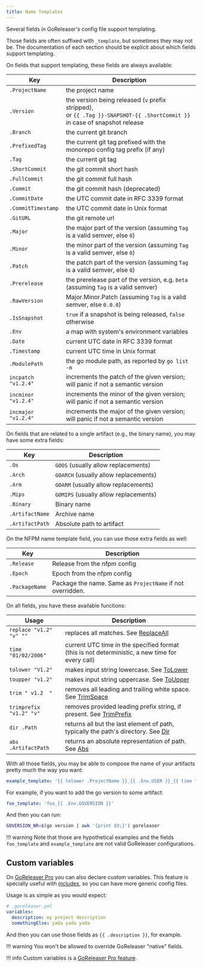 ```yaml
---
title: Name Templates
---
```


Several fields in GoReleaser's config file support templating.

Those fields are often suffixed with `_template`, but sometimes they may not
be. The documentation of each section should be explicit about which fields
support templating.

On fields that support templating, these fields are always available:

| Key                 | Description                                                                                                                  |
|---------------------|------------------------------------------------------------------------------------------------------------------------------|
| `.ProjectName`      | the project name                                                                                                             |
| `.Version`          | the version being released (`v` prefix stripped),<br>or `{{ .Tag }}-SNAPSHOT-{{ .ShortCommit }}` in case of snapshot release |
| `.Branch`           | the current git branch                                                                                                       |
| `.PrefixedTag`      | the current git tag prefixed with the monorepo config tag prefix (if any)                                                    |
| `.Tag`              | the current git tag                                                                                                          |
| `.ShortCommit`      | the git commit short hash                                                                                                    |
| `.FullCommit`       | the git commit full hash                                                                                                     |
| `.Commit`           | the git commit hash (deprecated)                                                                                             |
| `.CommitDate`       | the UTC commit date in RFC 3339 format                                                                                       |
| `.CommitTimestamp`  | the UTC commit date in Unix format                                                                                           |
| `.GitURL`           | the git remote url                                                                                                           |
| `.Major`            | the major part of the version (assuming `Tag` is a valid semver, else `0`)                                                   |
| `.Minor`            | the minor part of the version (assuming `Tag` is a valid semver, else `0`)                                                   |
| `.Patch`            | the patch part of the version (assuming `Tag` is a valid semver, else `0`)                                                   |
| `.Prerelease`       | the prerelease part of the version, e.g. `beta` (assuming `Tag` is a valid semver)                                           |
| `.RawVersion`       | Major.Minor.Patch (assuming `Tag` is a valid semver, else `0.0.0`)                                                           |
| `.IsSnapshot`       | `true` if a snapshot is being released, `false` otherwise                                                                    |
| `.Env`              | a map with system's environment variables                                                                                    |
| `.Date`             | current UTC date in RFC 3339 format                                                                                          |
| `.Timestamp`        | current UTC time in Unix format                                                                                              |
| `.ModulePath`       | the go module path, as reported by `go list -m`                                                                              |
| `incpatch "v1.2.4"` | increments the patch of the given version; will panic if not a semantic version                                              |
| `incminor "v1.2.4"` | increments the minor of the given version; will panic if not a semantic version                                              |
| `incmajor "v1.2.4"` | increments the major of the given version; will panic if not a semantic version                                              |

On fields that are related to a single artifact (e.g., the binary name), you
may have some extra fields:

| Key             | Description                           |
|-----------------|---------------------------------------|
| `.Os`           | `GOOS` (usually allow replacements)   |
| `.Arch`         | `GOARCH` (usually allow replacements) |
| `.Arm`          | `GOARM` (usually allow replacements)  |
| `.Mips`         | `GOMIPS` (usually allow replacements) |
| `.Binary`       | Binary name                           |
| `.ArtifactName` | Archive name                          |
| `.ArtifactPath` | Absolute path to artifact             |

On the NFPM name template field, you can use those extra fields as well:

| Key            | Description                                                |
|----------------|------------------------------------------------------------|
| `.Release`     | Release from the nfpm config                               |
| `.Epoch`       | Epoch from the nfpm config                                 |
| `.PackageName` | Package the name. Same as `ProjectName` if not overridden. |

On all fields, you have these available functions:

| Usage                   | Description                                                                                                                    |
|-------------------------|--------------------------------------------------------------------------------------------------------------------------------|
| `replace "v1.2" "v" ""` | replaces all matches. See [ReplaceAll](https://golang.org/pkg/strings/#ReplaceAll)                                             |
| `time "01/02/2006"`     | current UTC time in the specified format (this is not deterministic, a new time for every call)                                |
| `tolower "V1.2"`        | makes input string lowercase. See [ToLower](https://golang.org/pkg/strings/#ToLower)                                           |
| `toupper "v1.2"`        | makes input string uppercase. See [ToUpper](https://golang.org/pkg/strings/#ToUpper)                                           |
| `trim " v1.2  "`        | removes all leading and trailing white space. See [TrimSpace](https://golang.org/pkg/strings/#TrimSpace)                       |
| `trimprefix "v1.2" "v"` | removes provided leading prefix string, if present. See [TrimPrefix](https://golang.org/pkg/strings/#TrimPrefix)               |
| `dir .Path`             | returns all but the last element of path, typically the path's directory. See [Dir](https://golang.org/pkg/path/filepath/#Dir) |
| `abs .ArtifactPath`     | returns an absolute representation of path. See [Abs](https://golang.org/pkg/path/filepath/#Abs)                               |

With all those fields, you may be able to compose the name of your artifacts
pretty much the way you want:

```yaml
example_template: '{{ tolower .ProjectName }}_{{ .Env.USER }}_{{ time "2006" }}'
```

For example, if you want to add the go version to some artifact:

```yaml
foo_template: 'foo_{{ .Env.GOVERSION }}'
```

And then you can run:

```sh
GOVERSION_NR=$(go version | awk '{print $3;}') goreleaser
```

!!! warning
    Note that those are hypothetical examples and the fields `foo_template` and
    `example_template` are not valid GoReleaser configurations.

## Custom variables

On [GoReleaser Pro](/pro/) you can also declare custom variables.
This feature is specially useful with [includes](/customization/includes/), so you can have more generic config files.

Usage is as simple as you would expect:

```yaml
# .goreleaser.yml
variables:
  description: my project description
  somethingElse: yada yada yada
```

And then you can use those fields as `{{ .description }}`, for example.

!!! warning
    You won't be allowed to override GoReleaser "native" fields.

!!! info
    Custom variables is a [GoReleaser Pro feature](/pro/).
